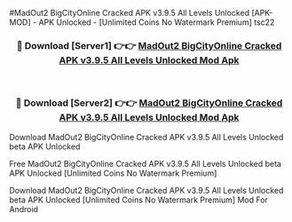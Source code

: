 #MadOut2 BigCityOnline Cracked APK v3.9.5 All Levels Unlocked [APK-MOD] - APK Unlocked - [Unlimited Coins No Watermark Premium] tsc22



<div align="center">

<h3>🔴 Download [Server1] 👉👉 <a href="https://momento.my/?title=MadOut2_BigCityOnline_Cracked_APK_v3.9.5_All_Levels_Unlocked">MadOut2 BigCityOnline Cracked APK v3.9.5 All Levels Unlocked Mod Apk</a></h3><br>

<h3>🔴 Download [Server2] 👉👉 <a href="https://momento.my/?title=MadOut2_BigCityOnline_Cracked_APK_v3.9.5_All_Levels_Unlocked">MadOut2 BigCityOnline Cracked APK v3.9.5 All Levels Unlocked Mod Apk</a></h3>
</div>



Download MadOut2 BigCityOnline Cracked APK v3.9.5 All Levels Unlocked beta APK Unlocked

Free MadOut2 BigCityOnline Cracked APK v3.9.5 All Levels Unlocked beta APK Unlocked [Unlimited Coins No Watermark Premium]

Download MadOut2 BigCityOnline Cracked APK v3.9.5 All Levels Unlocked beta APK Unlocked [Unlimited Coins No Watermark Premium] Mod For Android
